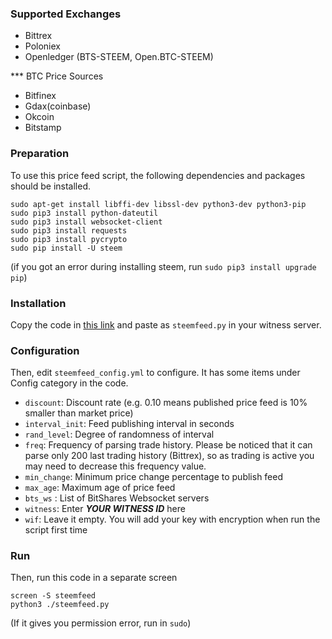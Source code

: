 ### Supported Exchanges
* Bittrex
* Poloniex
* Openledger (BTS-STEEM, Open.BTC-STEEM)

*** BTC Price Sources
* Bitfinex
* Gdax(coinbase)
* Okcoin
* Bitstamp

### Preparation
To use this price feed script, the following dependencies and packages should be installed.

    sudo apt-get install libffi-dev libssl-dev python3-dev python3-pip
    sudo pip3 install python-dateutil
    sudo pip3 install websocket-client
    sudo pip3 install requests
    sudo pip3 install pycrypto
    sudo pip install -U steem

(if you got an error during installing steem, run ``sudo pip3 install upgrade pip``)



### Installation
Copy the code in [this link](https://github.com/clayop/steemfeed/blob/master/steemfeed.py) and paste as `steemfeed.py` in your witness server.


### Configuration
Then, edit `steemfeed_config.yml` to configure. It has some items under Config category in the code.

* `discount`: Discount rate (e.g. 0.10 means published price feed is 10% smaller than market price)
* `interval_init`: Feed publishing interval in seconds
* `rand_level`: Degree of randomness of interval
* `freq`: Frequency of parsing trade history. Please be noticed that it can parse only 200 last trading history (Bittrex), so as trading is active you may need to decrease this frequency value.
* `min_change`: Minimum price change percentage to publish feed
* `max_age`: Maximum age of price feed
* `bts_ws` : List of BitShares Websocket servers
* `witness`: Enter ***YOUR WITNESS ID*** here
 * `wif`: Leave it empty. You will add your key with encryption when run the script first time

### Run
Then, run this code in a separate screen

    screen -S steemfeed
    python3 ./steemfeed.py
(If it gives you permission error, run in `sudo`)
